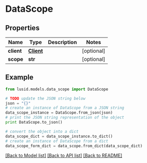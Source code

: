 # DataScope


## Properties
Name | Type | Description | Notes
------------ | ------------- | ------------- | -------------
**client** | [**Client**](Client.md) |  | [optional] 
**scope** | **str** |  | [optional] 

## Example

```python
from lusid.models.data_scope import DataScope

# TODO update the JSON string below
json = "{}"
# create an instance of DataScope from a JSON string
data_scope_instance = DataScope.from_json(json)
# print the JSON string representation of the object
print DataScope.to_json()

# convert the object into a dict
data_scope_dict = data_scope_instance.to_dict()
# create an instance of DataScope from a dict
data_scope_form_dict = data_scope.from_dict(data_scope_dict)
```
[[Back to Model list]](../README.md#documentation-for-models) [[Back to API list]](../README.md#documentation-for-api-endpoints) [[Back to README]](../README.md)



